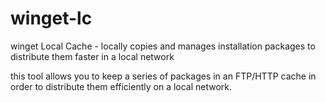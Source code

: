 # winget-lc
winget Local Cache - locally copies and manages installation packages to distribute them faster in a local network

this tool allows you to keep a series of packages in an FTP/HTTP cache in order to distribute them efficiently on a local network.
